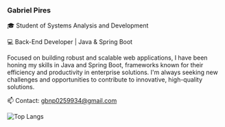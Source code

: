 ### Gabriel Pires
🎓 Student of Systems Analysis and Development

💻 Back-End Developer | Java & Spring Boot

Focused on building robust and scalable web applications, I have been honing my skills in Java and Spring Boot, frameworks known for their efficiency and productivity in enterprise solutions. 
I'm always seeking new challenges and opportunities to contribute to innovative, high-quality solutions.

📫 Contact: gbnp0259934@gmail.com



![Top Langs](https://github-readme-stats.vercel.app/api/top-langs/?username=GabrielPires123&layout=compact)

<link rel="stylesheet" type='text/css' href="https://cdn.jsdelivr.net/gh/devicons/devicon@latest/devicon.min.css" />

